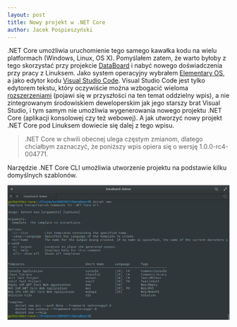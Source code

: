 ```yaml
---
layout: post
title: Nowy projekt w .NET Core
author: Jacek Pospieszyński
---
```


.NET Core umożliwia uruchomienie tego samego kawałka kodu na wielu platformach (Windows, Linux, OS X). Pomyślałem zatem, że warto byłoby z tego skorzystać przy projekcie [DataBoard](https://github.com/pospieszja/DataBoard) i nabyć nowego doświadczenia przy pracy z Linuksem. Jako system operacyjny wybrałem [Elementary OS](https://elementary.io/), a jako edytor kodu [Visual Studio Code](https://code.visualstudio.com/). Visual Studio Code jest tylko edytorem tekstu, który oczywiście można wzbogacić wieloma [rozszerzeniami](https://marketplace.visualstudio.com/vscode) (pojawi się w przyszłości na ten temat oddzielny wpis), a nie zintegrowanym środowiskiem deweloperskim jak jego starszy brat Visual Studio, i tym samym nie umożliwia wygenerowania nowego projektu .NET Core (aplikacji konsolowej czy też webowej). A jak utworzyć nowy projekt .NET Core pod Linuksem dowiecie się dalej z tego wpisu.

>.NET Core w chwili obecnej ulega częstym zmianom, dlatego chciałbym zaznaczyć, że poniższy wpis opiera się o wersję 1.0.0-rc4-004771.

Narzędzie .NET Core CLI umożliwia utworzenie projektu na podstawie kilku domyślnych szablonów.

![alt text](/img/dotnet-new.png "dotnet new")